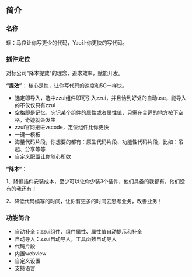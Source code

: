 ## 简介

### 名称

瑶：马良让你写更少的代码，Yao让你更快的写代码。       

### 插件定位

对标公司"降本提效"的理念，追求效率，赋能开发。

**“提效”**：  核心是快，让你写代码的速度和5G一样快。

- 选定即导入，选中zzui组件即可引入zzui，并且恰到好处的自动use，能导入的不仅仅只有zzui
- 空格即是记忆，忘记某个组件的属性或者属性值，只需在合适的地方按下空格，奇迹就会发生
- zzui官网搬进vscode，定位组件比你更快
- 一键一模板
- 海量代码片段，你想要的都有：原生代码片段、功能性代码片段，比如：吊起、分享等等
- 自定义配置让你随心所欲


**“降本”：** 

1、降低插件安装成本，至少可以让你少装3个插件，他们具备的我都有，他们没有的我还有！

2、降低代码编写的时间，让你有更多的时间去思考业务，改善业务！

### 功能简介

- 自动补全：zzui组件、组件属性、属性值自动提示和补全
- 自动导入：zzui自动导入，工具函数自动导入
- 代码片段
- 内置webview
- 自定义设置
- 支持语言

